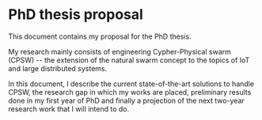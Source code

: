 # PhD thesis proposal

This document contains my proposal for the PhD thesis.

My research mainly consists of engineering Cypher-Physical swarm (CPSW) -- the extension of the natural swarm concept to the topics of IoT and large distributed systems.

In this document, I describe the current state-of-the-art solutions to handle CPSW, the research gap in which my works are placed, preliminary results done in my first year of PhD and finally
a projection of the next two-year research work that I will intend to do. 
